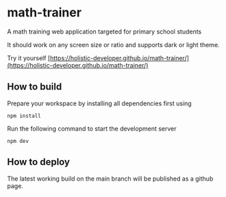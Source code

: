 # math-trainer

A math training web application targeted for primary school students

It should work on any screen size or ratio and supports dark or light theme.

Try it yourself [https://holistic-developer.github.io/math-trainer/](https://holistic-developer.github.io/math-trainer/)

## How to build

Prepare your workspace by installing all dependencies first using
```shell
npm install
```

Run the following command to start the development server

```shell
npm dev
```

## How to deploy

The latest working build on the main branch will be published as a github page.
